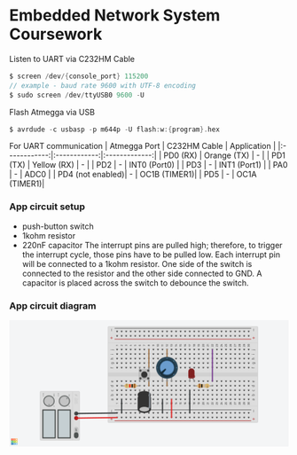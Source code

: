 # Embedded Network System Coursework

Listen to UART via C232HM Cable
```c
$ screen /dev/{console_port} 115200
// example - baud rate 9600 with UTF-8 encoding
$ sudo screen /dev/ttyUSB0 9600 -U
```

Flash Atmegga via USB
```c
$ avrdude -c usbasp -p m644p -U flash:w:{program}.hex
```

For UART communication 
| Atmegga Port | C232HM Cable | Application   |
|:------------:|:------------:|:-------------:|
| PD0 (RX)     | Orange (TX)  |      -        |
| PD1 (TX)     | Yellow (RX)  |      -        |
| PD2          |     -        |  INT0 (Port0) |
| PD3          |     -        |  INT1 (Port1) |
| PA0          |     -        |  ADC0         |
| PD4 (not enabled)|     -    |  OC1B (TIMER1)|
| PD5          |     -        |  OC1A (TIMER1)|



### App circuit setup
- push-button switch
- 1kohm resistor
- 220nF capacitor
The interrupt pins are pulled high; therefore, to trigger the interrupt cycle, those pins have to be pulled low. Each interrupt pin will be connected to a 1kohm resistor. One side of the switch is connected to the resistor and the other side connected to GND. A capacitor is placed across the switch to debounce the switch.

### App circuit diagram
<img src=app_circuit_diagram.png>
